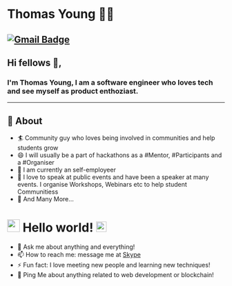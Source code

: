 # Thomas Young 👨‍💻

[![Gmail Badge](https://img.shields.io/badge/-sakshamtaneja7861@gmail.com-c14438?style=flat-square&logo=Gmail&logoColor=white&link=mailto:sakshamtaneja7861@gmail.com)](mailto:freeskydiver1007@gmail.com)
---

## Hi fellows 👋,

### I'm Thomas Young, I am a software engineer who loves tech and see myself as product enthoziast.
-------
  
## 🧐 About

- 🏄‍ Community guy who loves being involved in communities and help students grow
- 😄 I will usually be a part of hackathons as a #Mentor, #Participants and a #Organiser
- 🔭 I am currently an self-employeer
- 🌱 I love to speak at public events and have been a speaker at many events. I organise Workshops, Webinars etc to help student Communitiess
- 👯 And Many More...

# <img src="https://github.com/TheDudeThatCode/TheDudeThatCode/blob/master/Assets/Hi.gif" width="29px"> Hello world!&nbsp;<img src="https://github.com/TheDudeThatCode/TheDudeThatCode/blob/master/Assets/Earth.gif" width="24px">

- 💬 Ask me about anything and everything!
- 📫 How to reach me: message me at [Skype](https://join.skype.com/DcT4wfpqpzNr)
- ⚡ Fun fact: I love meeting new people and learning new techniques!
- 💬 Ping Me about anything related to web development or blockchain!


